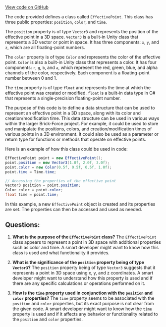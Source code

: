 [View code on GitHub](https://github.com/TieHaxJan/Brick-Force/Assembly-CSharp\EffectivePoint.cs)

The code provided defines a class called `EffectivePoint`. This class has three public properties: `position`, `color`, and `time`. 

The `position` property is of type `Vector3` and represents the position of the effective point in a 3D space. `Vector3` is a built-in Unity class that represents a 3D vector or point in space. It has three components: `x`, `y`, and `z`, which are all floating-point numbers.

The `color` property is of type `Color` and represents the color of the effective point. `Color` is also a built-in Unity class that represents a color. It has four components: `r`, `g`, `b`, and `a`, which represent the red, green, blue, and alpha channels of the color, respectively. Each component is a floating-point number between 0 and 1.

The `time` property is of type `float` and represents the time at which the effective point was created or modified. `float` is a built-in data type in C# that represents a single-precision floating-point number.

The purpose of this code is to define a data structure that can be used to represent an effective point in a 3D space, along with its color and creation/modification time. This data structure can be used in various ways within the larger Brick-Force project. For example, it could be used to store and manipulate the positions, colors, and creation/modification times of various points in a 3D environment. It could also be used as a parameter or return type for functions or methods that operate on effective points.

Here is an example of how this class could be used in code:

```csharp
EffectivePoint point = new EffectivePoint();
point.position = new Vector3(1.0f, 2.0f, 3.0f);
point.color = new Color(0.5f, 0.5f, 0.5f, 1.0f);
point.time = Time.time;

// Accessing the properties of the effective point
Vector3 position = point.position;
Color color = point.color;
float time = point.time;
```

In this example, a new `EffectivePoint` object is created and its properties are set. The properties can then be accessed and used as needed.
## Questions: 
 1. **What is the purpose of the `EffectivePoint` class?**
The `EffectivePoint` class appears to represent a point in 3D space with additional properties such as color and time. A smart developer might want to know how this class is used and what functionality it provides.

2. **What is the significance of the `position` property being of type `Vector3`?**
The `position` property being of type `Vector3` suggests that it represents a point in 3D space using x, y, and z coordinates. A smart developer might want to understand how this property is used and if there are any specific calculations or operations performed on it.

3. **How is the `time` property used in conjunction with the `position` and `color` properties?**
The `time` property seems to be associated with the `position` and `color` properties, but its exact purpose is not clear from the given code. A smart developer might want to know how the `time` property is used and if it affects any behavior or functionality related to the `position` and `color` properties.